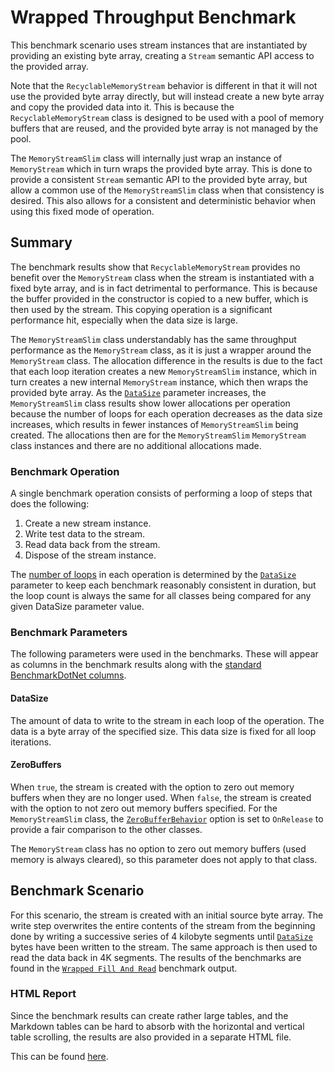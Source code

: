 # Wrapped Throughput Benchmark

This benchmark scenario uses stream instances that are instantiated by providing an existing byte array, creating a `Stream` semantic API access to the provided array.

Note that the `RecyclableMemoryStream` behavior is different in that it will not use the provided byte array directly, but will instead create a new byte array and copy the provided data into it. This is because the `RecyclableMemoryStream` class is designed to be used with a pool of memory buffers that are reused, and the provided byte array is not managed by the pool.

The `MemoryStreamSlim` class will internally just wrap an instance of `MemoryStream` which in turn wraps the provided byte array. This is done to provide a consistent `Stream` semantic API to the provided byte array, but allow a common use of the `MemoryStreamSlim` class when that consistency is desired. This also allows for a consistent and deterministic behavior when using this fixed mode of operation.

## Summary 

The benchmark results show that `RecyclableMemoryStream` provides no benefit over the `MemoryStream` class when the stream is instantiated with a fixed byte array, and is in fact detrimental to performance. This is because the buffer provided in the constructor is copied to a new buffer, which is then used by the stream. This copying operation is a significant performance hit, especially when the data size is large.

The `MemoryStreamSlim` class understandably has the same throughput performance as the `MemoryStream` class, as it is just a wrapper around the `MemoryStream` class. The allocation difference in the results is due to the fact that each loop iteration creates a new `MemoryStreamSlim` instance, which in turn creates a new internal `MemoryStream` instance, which then wraps the provided byte array. As the [`DataSize`](#datasize) parameter increases, the `MemoryStreamSlim` class results show lower allocations per operation because the number of loops for each operation decreases as the data size increases, which results in fewer instances of `MemoryStreamSlim` being created. The allocations then are for the `MemoryStreamSlim` `MemoryStream` class instances and there are no additional allocations made.

### Benchmark Operation

A single benchmark operation consists of performing a loop of steps that does the following:

1. Create a new stream instance.
1. Write test data to the stream.
1. Read data back from the stream.
1. Dispose of the stream instance.

The [number of loops](./memorystream-benchmarks.md#loop-count-impact) in each operation is determined by the [`DataSize`](#datasize) parameter to keep each benchmark reasonably consistent in duration, but the loop count is always the same for all classes being compared for any given DataSize parameter value.

### Benchmark Parameters

The following parameters were used in the benchmarks. These will appear as columns in the benchmark results along with the [standard BenchmarkDotNet columns](./memorystream-benchmarks.md#legend).

#### DataSize

The amount of data to write to the stream in each loop of the operation. The data is a byte array of the specified size. This data size is fixed for all loop iterations.

#### ZeroBuffers

When `true`, the stream is created with the option to zero out memory buffers when they are no longer used. When `false`, the stream is created with the option to not zero out memory buffers specified. For the `MemoryStreamSlim` class, the [`ZeroBufferBehavior`](xref:KZDev.PerfUtils.MemoryStreamSlimOptions.ZeroBufferBehavior) option is set to `OnRelease` to provide a fair comparison to the other classes.

The `MemoryStream` class has no option to zero out memory buffers (used memory is always cleared), so this parameter does not apply to that class.

## Benchmark Scenario

For this scenario, the stream is created with an initial source byte array. The write step overwrites the entire contents of the stream from the beginning done by writing a successive series of 4 kilobyte segments until [`DataSize`](#datasize) bytes have been written to the stream. The same approach is then used to read the data back in 4K segments.
The results of the benchmarks are found in the [`Wrapped Fill And Read`](./MemoryStreamBenchmarks.WrapperFillAndReadThroughputBenchmarks-report-github.md) benchmark output.

### HTML Report

Since the benchmark results can create rather large tables, and the Markdown tables can be hard to absorb with the horizontal and vertical table scrolling, the results are also provided in a separate HTML file. 

This can be found [here](./MemoryStreamBenchmarks.WrapperFillAndReadThroughputBenchmarks-report.html).